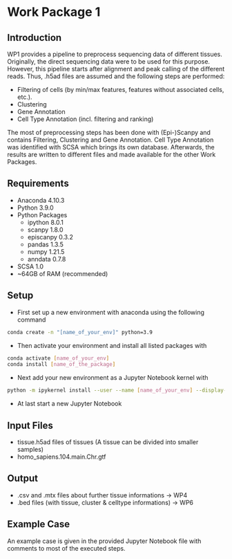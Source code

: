 # Work Package 1

## Introduction

WP1 provides a pipeline to preprocess sequencing data of different tissues. Originally, the direct sequencing data were to be used for this purpose. However, this pipeline starts after alignment and peak calling of the different reads. Thus, .h5ad files are assumed and the following steps are performed:
- Filtering of cells (by min/max features, features without associated cells, etc.).
- Clustering
- Gene Annotation
- Cell Type Annotation (incl. filtering and ranking)

The most of preprocessing steps has been done with (Epi-)Scanpy and contains Filtering, Clustering and Gene Annotation. Cell Type Annotation was identified with SCSA which brings its own database. Afterwards, the results are written to different files and made available for the other Work Packages.

## Requirements

- Anaconda 4.10.3
- Python 3.9.0
- Python Packages
    - ipython 8.0.1
    - scanpy 1.8.0
    - episcanpy 0.3.2
    - pandas 1.3.5
    - numpy 1.21.5
    - anndata 0.7.8
- SCSA 1.0
- ~64GB of RAM (recommended)

## Setup

- First set up a new environment with anaconda using the following command
```Bash
conda create -n "[name_of_your_env]" python=3.9
```
- Then activate your environment and install all listed packages with
```Bash
conda activate [name_of_your_env]
conda install [name_of_the_package]
```
- Next add your new environment as a Jupyter Notebook kernel with
```Bash
python -m ipykernel install --user --name [name_of_your_env] --display-name "[displayed_name]"
```
- At last start a new Jupyter Notebook

## Input Files

- tissue.h5ad files of tissues (A tissue can be divided into smaller samples)
- homo_sapiens.104.main.Chr.gtf

## Output

- .csv and .mtx files about further tissue informations -> WP4
- .bed files (with tissue, cluster & celltype informations) -> WP6

## Example Case

An example case is given in the provided Jupyter Notebook file with comments to most of the executed steps.
